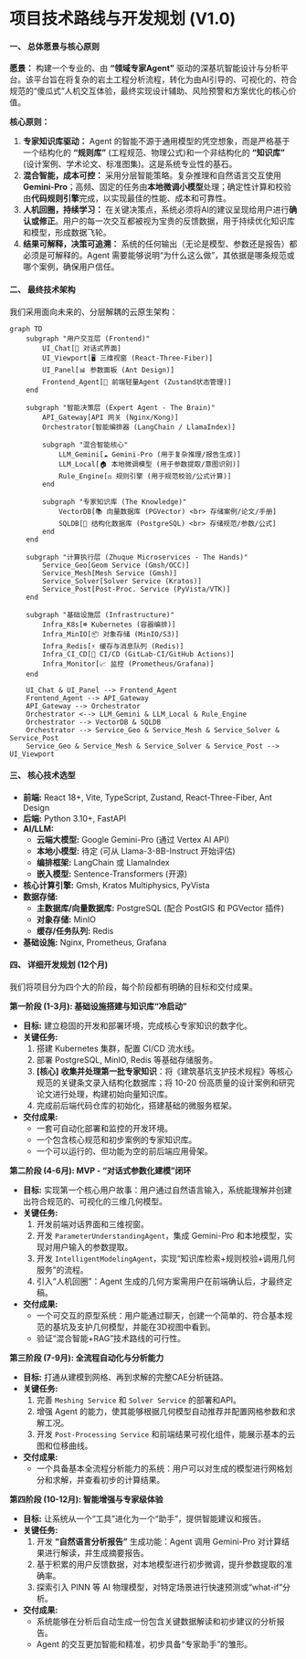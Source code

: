 # 项目技术路线与开发规划 (V1.0)

#### **一、 总体愿景与核心原则**

**愿景：**
构建一个专业的、由 **“领域专家Agent”** 驱动的深基坑智能设计与分析平台。该平台旨在将复杂的岩土工程分析流程，转化为由AI引导的、可视化的、符合规范的“傻瓜式”人机交互体验，最终实现设计辅助、风险预警和方案优化的核心价值。

**核心原则：**
1.  **专家知识库驱动：** Agent 的智能不源于通用模型的凭空想象，而是严格基于一个结构化的 **“规则库”** (工程规范、物理公式)和一个非结构化的 **“知识库”** (设计案例、学术论文、标准图集)。这是系统专业性的基石。
2.  **混合智能，成本可控：** 采用分层智能策略。复杂推理和自然语言交互使用 **Gemini-Pro**；高频、固定的任务由**本地微调小模型**处理；确定性计算和校验由**代码规则引擎**完成，以实现最佳的性能、成本和可靠性。
3.  **人机回圈，持续学习：** 在关键决策点，系统必须将AI的建议呈现给用户进行**确认或修正**。用户的每一次交互都被视为宝贵的反馈数据，用于持续优化知识库和模型，形成数据飞轮。
4.  **结果可解释，决策可追溯：** 系统的任何输出（无论是模型、参数还是报告）都必须是可解释的。Agent 需要能够说明“为什么这么做”，其依据是哪条规范或哪个案例，确保用户信任。

#### **二、 最终技术架构**

我们采用面向未来的、分层解耦的云原生架构：

```mermaid
graph TD
    subgraph "用户交互层 (Frontend)"
        UI_Chat[💬 对话式界面]
        UI_Viewport[🖥️ 三维视窗 (React-Three-Fiber)]
        UI_Panel[📊 参数面板 (Ant Design)]
        Frontend_Agent[🧠 前端轻量Agent (Zustand状态管理)]
    end

    subgraph "智能决策层 (Expert Agent - The Brain)"
        API_Gateway[API 网关 (Nginx/Kong)]
        Orchestrator[智能编排器 (LangChain / LlamaIndex)]
        
        subgraph "混合智能核心"
            LLM_Gemini[☁️ Gemini-Pro (用于复杂推理/报告生成)]
            LLM_Local[🏠 本地微调模型 (用于参数提取/意图识别)]
            Rule_Engine[⚖️ 规则引擎 (用于规范校验/公式计算)]
        end

        subgraph "专家知识库 (The Knowledge)"
            VectorDB[📚 向量数据库 (PGVector) <br> 存储案例/论文/手册]
            SQLDB[📜 结构化数据库 (PostgreSQL) <br> 存储规范/参数/公式]
        end
    end

    subgraph "计算执行层 (Zhuque Microservices - The Hands)"
        Service_Geo[Geom Service (Gmsh/OCC)]
        Service_Mesh[Mesh Service (Gmsh)]
        Service_Solver[Solver Service (Kratos)]
        Service_Post[Post-Proc. Service (PyVista/VTK)]
    end

    subgraph "基础设施层 (Infrastructure)"
        Infra_K8s[☸️ Kubernetes (容器编排)]
        Infra_MinIO[📦 对象存储 (MinIO/S3)]
        Infra_Redis[⚡ 缓存与消息队列 (Redis)]
        Infra_CI_CD[🚀 CI/CD (GitLab-CI/GitHub Actions)]
        Infra_Monitor[📈 监控 (Prometheus/Grafana)]
    end

    UI_Chat & UI_Panel --> Frontend_Agent
    Frontend_Agent --> API_Gateway
    API_Gateway --> Orchestrator
    Orchestrator <--> LLM_Gemini & LLM_Local & Rule_Engine
    Orchestrator --> VectorDB & SQLDB
    Orchestrator --> Service_Geo & Service_Mesh & Service_Solver & Service_Post
    Service_Geo & Service_Mesh & Service_Solver & Service_Post --> UI_Viewport
```

#### **三、 核心技术选型**

*   **前端:** React 18+, Vite, TypeScript, Zustand, React-Three-Fiber, Ant Design
*   **后端:** Python 3.10+, FastAPI
*   **AI/LLM:**
    *   **云端大模型:** Google Gemini-Pro (通过 Vertex AI API)
    *   **本地小模型:** 待定 (可从 Llama-3-8B-Instruct 开始评估)
    *   **编排框架:** LangChain 或 LlamaIndex
    *   **嵌入模型:** Sentence-Transformers (开源)
*   **核心计算引擎:** Gmsh, Kratos Multiphysics, PyVista
*   **数据存储:**
    *   **主数据库/向量数据库:** PostgreSQL (配合 PostGIS 和 PGVector 插件)
    *   **对象存储:** MinIO
    *   **缓存/任务队列:** Redis
*   **基础设施:** Nginx, Prometheus, Grafana

#### **四、 详细开发规划 (12个月)**

我们将项目分为四个大的阶段，每个阶段都有明确的目标和交付成果。

**第一阶段 (1-3月): 基础设施搭建与知识库“冷启动”**
*   **目标:** 建立稳固的开发和部署环境，完成核心专家知识的数字化。
*   **关键任务:**
    1.  搭建 Kubernetes 集群，配置 CI/CD 流水线。
    2.  部署 PostgreSQL, MinIO, Redis 等基础存储服务。
    3.  **[核心]** **收集并处理第一批专家知识**：将《建筑基坑支护技术规程》等核心规范的关键条文录入结构化数据库；将 10-20 份高质量的设计案例和研究论文进行处理，构建初始向量知识库。
    4.  完成前后端代码仓库的初始化，搭建基础的微服务框架。
*   **交付成果:**
    *   一套可自动化部署和监控的开发环境。
    *   一个包含核心规范和初步案例的专家知识库。
    *   一个可以运行的、但功能为空的前后端应用骨架。

**第二阶段 (4-6月): MVP - “对话式参数化建模”闭环**
*   **目标:** 实现第一个核心用户故事：用户通过自然语言输入，系统能理解并创建出符合规范的、可视化的三维几何模型。
*   **关键任务:**
    1.  开发前端对话界面和三维视窗。
    2.  开发 `ParameterUnderstandingAgent`，集成 Gemini-Pro 和本地模型，实现对用户输入的参数提取。
    3.  开发 `IntelligentModelingAgent`，实现“知识库检索+规则校验+调用几何服务”的流程。
    4.  引入“人机回圈”：Agent 生成的几何方案需用户在前端确认后，才最终定稿。
*   **交付成果:**
    *   一个可交互的原型系统：用户能通过聊天，创建一个简单的、符合基本规范的基坑及支护几何模型，并能在3D视图中看到。
    *   验证“混合智能+RAG”技术路线的可行性。

**第三阶段 (7-9月): 全流程自动化与分析能力**
*   **目标:** 打通从建模到网格、再到求解的完整CAE分析链路。
*   **关键任务:**
    1.  完善 `Meshing Service` 和 `Solver Service` 的部署和API。
    2.  增强 Agent 的能力，使其能够根据几何模型自动推荐并配置网格参数和求解工况。
    3.  开发 `Post-Processing Service` 和前端结果可视化组件，能展示基本的云图和位移曲线。
*   **交付成果:**
    *   一个具备基本全流程分析能力的系统：用户可以对生成的模型进行网格划分和求解，并查看初步的计算结果。

**第四阶段 (10-12月): 智能增强与专家级体验**
*   **目标:** 让系统从一个“工具”进化为一个“助手”，提供智能建议和报告。
*   **关键任务:**
    1.  开发 **“自然语言分析报告”** 生成功能：Agent 调用 Gemini-Pro 对计算结果进行解读，并生成摘要报告。
    2.  基于积累的用户反馈数据，对本地模型进行初步微调，提升参数提取的准确率。
    3.  探索引入 PINN 等 AI 物理模型，对特定场景进行快速预测或“what-if”分析。
*   **交付成果:**
    *   系统能够在分析后自动生成一份包含关键数据解读和初步建议的分析报告。
    *   Agent 的交互更加智能和精准，初步具备“专家助手”的雏形。 